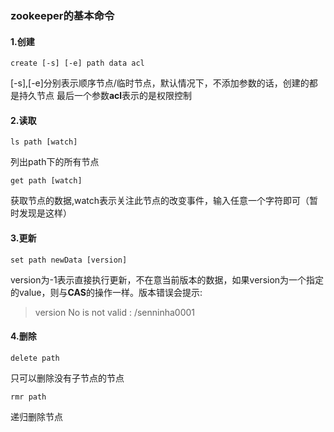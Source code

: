### zookeeper的基本命令

#### 1.创建

```
create [-s] [-e] path data acl
```

[-s],[-e]分别表示顺序节点/临时节点，默认情况下，不添加参数的话，创建的都是持久节点
最后一个参数**acl**表示的是权限控制


#### 2.读取

```
ls path	[watch]
```

列出path下的所有节点

```
get path [watch]
```

获取节点的数据,watch表示关注此节点的改变事件，输入任意一个字符即可（暂时发现是这样）


#### 3.更新

```
set path newData [version]
```

version为-1表示直接执行更新，不在意当前版本的数据，如果version为一个指定的value，则与**CAS**的操作一样。版本错误会提示:
> version No is not valid : /senninha0001

#### 4.删除

```
delete path
```

只可以删除没有子节点的节点

```
rmr path
```

递归删除节点
